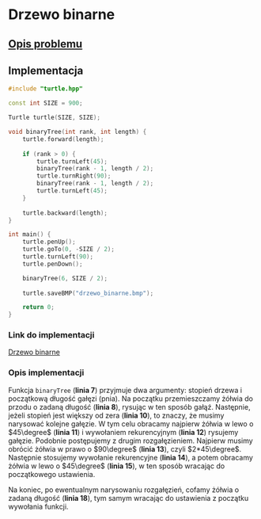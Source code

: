 # Drzewo binarne

## [Opis problemu](../../../../algorithms/fractals/binary-tree.md)

## Implementacja

```cpp linenums="1"
#include "turtle.hpp"

const int SIZE = 900;

Turtle turtle(SIZE, SIZE);

void binaryTree(int rank, int length) {
    turtle.forward(length);
    
    if (rank > 0) {
        turtle.turnLeft(45);
        binaryTree(rank - 1, length / 2);
        turtle.turnRight(90);
        binaryTree(rank - 1, length / 2);
        turtle.turnLeft(45);
    }
        
    turtle.backward(length);
}

int main() {
    turtle.penUp();
    turtle.goTo(0, -SIZE / 2);
    turtle.turnLeft(90);
    turtle.penDown();

    binaryTree(6, SIZE / 2);
    
    turtle.saveBMP("drzewo_binarne.bmp");

    return 0;
} 
```

### Link do implementacji

[Drzewo binarne](https://replit.com/@damiankurpiewski/DrzewoBinarne#main.cpp)

### Opis implementacji

Funkcja `binaryTree` (**linia 7**) przyjmuje dwa argumenty: stopień drzewa i początkową długość gałęzi (pnia). Na początku przemieszczamy żółwia do przodu o zadaną długość (**linia 8**), rysując w ten sposób gałąź. Następnie, jeżeli stopień jest większy od zera (**linia 10**), to znaczy, że musimy narysować kolejne gałęzie. W tym celu obracamy najpierw żółwia w lewo o $45\degree$ (**linia 11**) i wywołaniem rekurencyjnym (**linia 12**) rysujemy gałęzie. Podobnie postępujemy z drugim rozgałęzieniem. Najpierw musimy obrócić żółwia w prawo o $90\degree$ (**linia 13**), czyli $2*45\degree$. Następnie stosujemy wywołanie rekurencyjne (**linia 14**), a potem obracamy żółwia w lewo o $45\degree$ (**linia 15**), w ten sposób wracając do początkowego ustawienia.

Na koniec, po ewentualnym narysowaniu rozgałęzień, cofamy żółwia o zadaną długość (**linia 18**), tym samym wracając do ustawienia z początku wywołania funkcji.